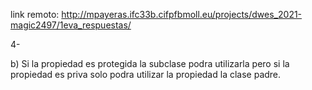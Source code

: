 link remoto: http://mpayeras.ifc33b.cifpfbmoll.eu/projects/dwes_2021-magic2497/1eva_respuestas/

4-

b) Si la propiedad es protegida la subclase podra utilizarla pero si la propiedad es priva solo podra utilizar la propiedad la clase padre.
